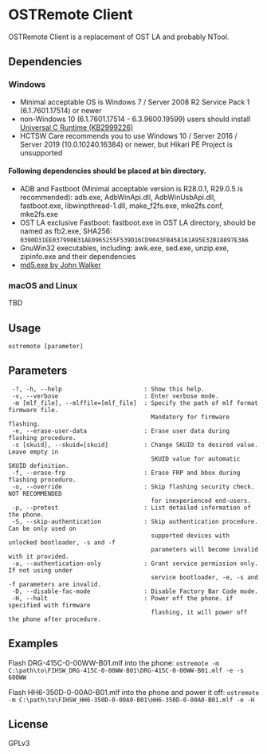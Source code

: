 # OSTRemote Client

OSTRemote Client is a replacement of OST LA and probably NTool.

## Dependencies
### Windows

* Minimal acceptable OS is Windows 7 / Server 2008 R2 Service Pack 1 (6.1.7601.17514) or newer
* non-Windows 10 (6.1.7601.17514 - 6.3.9600.19599) users should install [Universal C Runtime (KB2999226)](http://catalog.update.microsoft.com/v7/site/Search.aspx?q=KB2999226)
* HCTSW Care recommends you to use Windows 10 / Server 2016 / Server 2019 (10.0.10240.16384) or newer, but Hikari PE Project is unsupported

#### Following dependencies should be placed at bin directory.
* ADB and Fastboot (Minimal acceptable version is R28.0.1, R29.0.5 is recommended): adb.exe, AdbWinApi.dll, AdbWinUsbApi.dll, fastboot.exe, libwinpthread-1.dll, make_f2fs.exe, mke2fs.conf, mke2fs.exe
* OST LA exclusive Fastboot: fastboot.exe in OST LA directory, should be named as fb2.exe, SHA256: ```0390D31EE037990B31AE0965255F539D16CD9043FB458161A95E32B18897E3A6```
* GnuWin32 executables, including: awk.exe, sed.exe, unzip.exe, zipinfo.exe and their dependencies
* [md5.exe by John Walker](http://www.fourmilab.ch/md5/)

### macOS and Linux
TBD

## Usage
```
ostremote [parameter]
```

## Parameters
```
 -?, -h, --help                       : Show this help.
 -v, --verbose                        : Enter verbose mode.
 -m [mlf_file], --mlffile=[mlf_file]  : Specify the path of mlf format firmware file.
                                        Mandatory for firmware flashing.
 -e, --erase-user-data                : Erase user data during flashing procedure.
 -s [skuid], --skuid=[skuid]          : Change SKUID to desired value. Leave empty in
                                        SKUID value for automatic SKUID definition.
 -f, --erase-frp                      : Erase FRP and bbox during flashing procedure.
 -o, --override                       : Skip flashing security check. NOT RECOMMENDED
                                        for inexperienced end-users.
 -p, --pretest                        : List detailed information of the phone.
 -S, --skip-authentication            : Skip authentication procedure. Can be only used on
                                        supported devices with unlocked bootloader, -s and -f
                                        parameters will become invalid with it provided.
 -a, --authentication-only            : Grant service permission only. If not using under
                                        service bootloader, -e, -s and -f parameters are invalid.
 -D, --disable-fac-mode               : Disable Factory Bar Code mode.
 -H, --halt                           : Power off the phone. if specified with firmware
                                        flashing, it will power off the phone after procedure.

```

## Examples

Flash DRG-415C-0-00WW-B01.mlf into the phone:
```ostremote -m C:\path\to\FIHSW_DRG-415C-0-00WW-B01\DRG-415C-0-00WW-B01.mlf -e -s 600WW```

Flash HH6-350D-0-00A0-B01.mlf into the phone and power it off:
```ostremote -m C:\path\to\FIHSW_HH6-350D-0-00A0-B01\HH6-350D-0-00A0-B01.mlf -e -H```

## License
GPLv3
